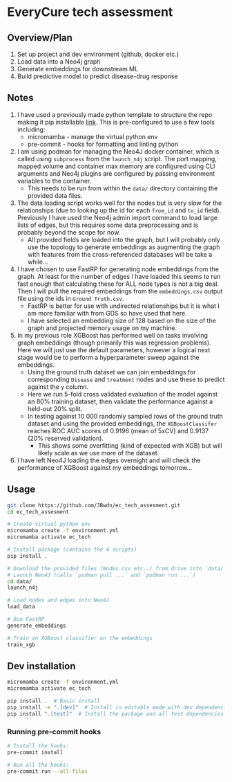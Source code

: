 # EveryCure tech assessment

## Overview/Plan

1. Set up project and dev environment (github, docker etc.)
2. Load data into a Neo4j graph
3. Generate embeddings for downstream ML
4. Build predictive model to predict disease-drug response

## Notes

1. I have used a previously made python template to structure the repo making it pip installable [link](https://github.com/JBwdn/python_template). This is pre-configured to use a few tools including: 
    - micromamba - manage the virtual python env
    - pre-commit - hooks for formatting and linting python 
2. I am using podman for managing the Neo4J docker container, which is called using `subprocess` from the `launch_n4j` script. The port mapping, mapped volume and container max memory are configured using CLI arguments and Neo4j plugins are configured by passing environment variables to the container.
    - This needs to be run from within the `data/` directory containing the provided data files.
3. The data loading script works well for the nodes but is very slow for the relationships (due to looking up the id for each `from_id` and `to_id` field). Previously I have used the Neo4j admin import command to load large lists of edges, but this requires some data preprocessing and is probably beyond the scope for now.
    - All provided fields are loaded into the graph, but I will probably only use the topology to generate embeddings as augmenting the graph with features from the cross-referenced databases will be take a while...
4. I have chosen to use FastRP for generating node embeddings from the graph. At least for the number of edges I have loaded this seems to run fast enough that calculating these for ALL node types is not a big deal. Then I will pull the required embeddings from the `embeddings.csv` output file using the ids in `Ground Truth.csv`.
    - FastRP is better for use with undirected relationships but it is what I am more familiar with from GDS so have used that here.
    - I have selected an embedding size of 128 based on the size of the graph and projected memory usage on my machine.
5. In my previous role XGBoost has performed well on tasks involving graph embeddings (though primarily this was regression problems). Here we will just use the default parameters, however a logical next stage would be to perform a hyperparameter sweep against the embeddings.
    - Using the ground truth dataset we can join embeddings for corresponding `Disease` and `treatment` nodes and use these to predict against the `y` column.
    - Here we run 5-fold cross validated evaluation of the model against an 80% training dataset, then validate the performance against a held-out 20% split. 
    - In testing against 10 000 randomly sampled rows of the ground truth dataset and using the provided embeddings, the `XGBoostClassifer` reaches ROC AUC scores of 0.9196 (mean of 5xCV) and 0.9137 (20% reserved validation). 
        - This shows some overfitting (kind of expected with XGB) but will likely scale as we use more of the dataset. 
6. I have left Neo4J loading the edges overnight and will check the performance of XGBoost against my embeddings tomorrow...
## Usage

```bash
git clone https://github.com/JBwdn/ec_tech_assesment.git
cd ec_tech_assesment

# Create virtual python env
micromamba create -f environment.yml
micromamba activate ec_tech

# Install package (contains the 4 scripts)
pip install .

# Download the provided files (Nodes.csv etc..) from drive into `data/`
# Launch Neo4J (calls `podman pull ...` and `podman run ...`)
cd data/
launch_n4j

# Load nodes and edges into Neo4J
load_data

# Run FastRP
generate_embeddings

# Train an XGBoost classifier on the embeddings
train_xgb
```

## Dev installation

```bash
micromamba create -f environment.yml
micromamba activate ec_tech

pip install .  # Basic install
pip install -e ".[dev]"  # Install in editable mode with dev dependencies
pip install ".[test]"  # Install the package and all test dependencies
```

### Running pre-commit hooks

```bash
# Install the hooks:
pre-commit install

# Run all the hooks:
pre-commit run --all-files
```
